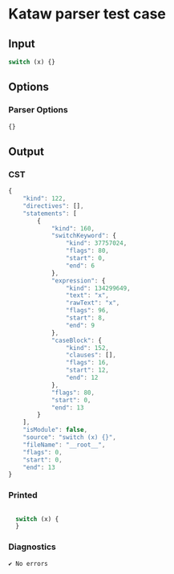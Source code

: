 # Kataw parser test case

## Input

`````js
switch (x) {}
`````

## Options

### Parser Options

`````js
{}
`````

## Output

### CST

```javascript
{
    "kind": 122,
    "directives": [],
    "statements": [
        {
            "kind": 160,
            "switchKeyword": {
                "kind": 37757024,
                "flags": 80,
                "start": 0,
                "end": 6
            },
            "expression": {
                "kind": 134299649,
                "text": "x",
                "rawText": "x",
                "flags": 96,
                "start": 8,
                "end": 9
            },
            "caseBlock": {
                "kind": 152,
                "clauses": [],
                "flags": 16,
                "start": 12,
                "end": 12
            },
            "flags": 80,
            "start": 0,
            "end": 13
        }
    ],
    "isModule": false,
    "source": "switch (x) {}",
    "fileName": "__root__",
    "flags": 0,
    "start": 0,
    "end": 13
}
```

### Printed

```javascript

  switch (x) {
  }

```

### Diagnostics

```javascript
✔ No errors
```

